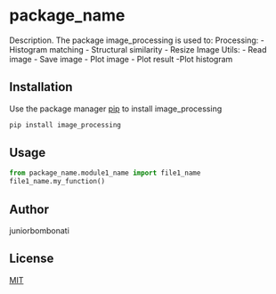 # package_name

Description. 
The package image_processing is used to:
	Processing:
		- Histogram matching 
		- Structural similarity
		- Resize Image
	Utils:
		- Read image
		- Save image
		- Plot image
		- Plot result
		-Plot histogram

## Installation

Use the package manager [pip](https://pip.pypa.io/en/stable/) to install image_processing

```bash
pip install image_processing
```

## Usage

```python
from package_name.module1_name import file1_name
file1_name.my_function()
```

## Author
juniorbombonati

## License
[MIT](https://choosealicense.com/licenses/mit/)